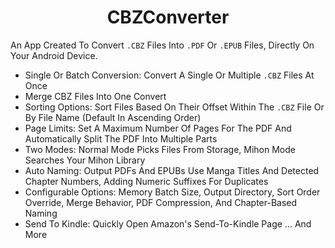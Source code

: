 <h1 align="center">CBZConverter</h1>

An App Created To Convert `.CBZ` Files Into `.PDF` Or `.EPUB` Files, Directly On Your Android Device.

- Single Or Batch Conversion: Convert A Single Or Multiple `.CBZ` Files At Once
- Merge CBZ Files Into One Convert
- Sorting Options: Sort Files Based On Their Offset Within The `.CBZ` File Or By File Name (Default In Ascending Order)
- Page Limits: Set A Maximum Number Of Pages For The PDF And Automatically Split The PDF Into Multiple Parts
- Two Modes: Normal Mode Picks Files From Storage, Mihon Mode Searches Your Mihon Library
- Auto Naming: Output PDFs And EPUBs Use Manga Titles And Detected Chapter Numbers, Adding Numeric Suffixes For Duplicates
- Configurable Options: Memory Batch Size, Output Directory, Sort Order Override, Merge Behavior, PDF Compression, And Chapter-Based Naming
- Send To Kindle: Quickly Open Amazon's Send-To-Kindle Page
... And More
